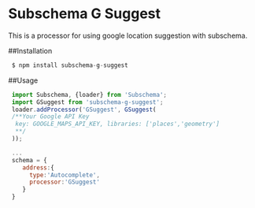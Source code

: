 Subschema G Suggest
===
This is a processor for using google location suggestion with subschema.

##Installation

```js
 $ npm install subschema-g-suggest
```

##Usage
```js
 import Subschema, {loader} from 'Subschema';
 import GSuggest from 'subschema-g-suggest';
 loader.addProcessor('GSuggest', GSuggest(
 /**Your Google API Key
  key: GOOGLE_MAPS_API_KEY, libraries: ['places','geometry']
  **/
 ));

 ...
 schema = {
    address:{
      type:'Autocomplete',
      processor:'GSuggest'
    }
 }

```
